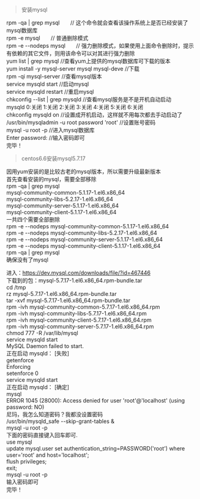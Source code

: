 >安装mysql

rpm -qa | grep mysql　　// 这个命令就会查看该操作系统上是否已经安装了mysql数据库</br>
rpm -e mysql　　// 普通删除模式</br>
rpm -e --nodeps mysql　　// 强力删除模式，如果使用上面命令删除时，提示有依赖的其它文件，则用该命令可以对其进行强力删除</br>
yum list | grep mysql	 //查看yum上提供的mysql数据库可下载的版本</br>
yum install -y mysql-server mysql mysql-deve	//下载</br>
rpm -qi mysql-server	//查看mysql版本</br>
service mysqld start	//启动mysql</br>
service mysqld restart	//重启mysql</br>
chkconfig --list | grep mysqld	//查看mysql服务是不是开机自动启动</br>
mysqld             0:关闭    1:关闭    2:关闭    3:关闭    4:关闭    5:关闭    6:关闭</br>
chkconfig mysqld on	//设置成开机启动，这样就不用每次都去手动启动了</br>
/usr/bin/mysqladmin -u root password 'root'	//设置账号密码</br>
mysql -u root -p	//进入mysql数据库</br>
Enter password:		//输入密码即可</br>
完毕！</br>

>centos6.6安装mysql5.7.17

因用yum安装的是比较古老的mysql版本，所以需要升级最新版本</br>
首先查看安装的mysql，需要全部移除</br>
rpm -qa | grep mysql</br>
mysql-community-common-5.1.17-1.el6.x86_64</br>
mysql-community-libs-5.2.17-1.el6.x86_64</br>
mysql-community-server-5.1.17-1.el6.x86_64</br>
mysql-community-client-5.1.17-1.el6.x86_64</br>
一共四个需要全部删除</br>
rpm -e --nodeps mysql-community-common-5.1.17-1.el6.x86_64</br>
rpm -e --nodeps mysql-community-libs-5.2.17-1.el6.x86_64</br>
rpm -e --nodeps mysql-community-server-5.1.17-1.el6.x86_64</br>
rpm -e --nodeps mysql-community-client-5.1.17-1.el6.x86_64</br>
rpm -qa | grep mysql</br>
确保没有了mysql</br>

进入：https://dev.mysql.com/downloads/file/?id=467446</br>
下载到的包：mysql-5.7.17-1.el6.x86_64.rpm-bundle.tar</br>
cd /tmp</br>
rz mysql-5.7.17-1.el6.x86_64.rpm-bundle.tar</br>
tar -xvf mysql-5.7.17-1.el6.x86_64.rpm-bundle.tar</br>
rpm -ivh mysql-community-common-5.7.17-1.el6.x86_64.rpm</br>
rpm -ivh mysql-community-libs-5.7.17-1.el6.x86_64.rpm</br>
rpm -ivh mysql-community-client-5.7.17-1.el6.x86_64.rpm</br>
rpm -ivh mysql-community-server-5.7.17-1.el6.x86_64.rpm</br>
chmod 777 -R /var/lib/mysql</br>
service mysqld start</br>
MySQL Daemon failed to start.</br>
正在启动 mysqld： [失败]</br>
getenforce</br>
Enforcing</br>
setenforce 0</br>
service mysqld start</br>
正在启动 mysqld： [确定]</br>
mysql</br>
ERROR 1045 (28000): Access denied for user 'root'@'localhost' (using password: NO)</br>
尼玛，我怎么知道密码？我都没设置密码</br>
/usr/bin/mysqld_safe --skip-grant-tables &</br>
mysql -u root -p</br>
下面的密码直接键入回车即可.</br>
use mysql</br>
update mysql.user set authentication_string=PASSWORD('root') where user='root' and host='localhost';</br>
flush privileges;</br>
exit;</br>
mysql -u root -p</br>
输入密码即可</br>
完毕！</br>
